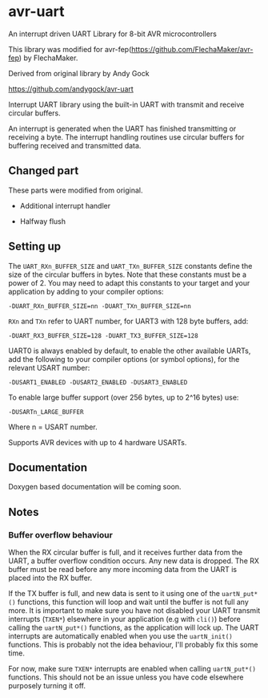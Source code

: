 avr-uart
========

An interrupt driven UART Library for 8-bit AVR microcontrollers

This library was modified for avr-fep(https://github.com/FlechaMaker/avr-fep) by FlechaMaker.

Derived from original library by Andy Gock

https://github.com/andygock/avr-uart

Interrupt UART library using the built-in UART with transmit and receive circular buffers.

An interrupt is generated when the UART has finished transmitting or
receiving a byte. The interrupt handling routines use circular buffers
for buffering received and transmitted data.

## Changed part

These parts were modified from original.

* Additional interrupt handler

* Halfway flush

## Setting up

The `UART_RXn_BUFFER_SIZE` and `UART_TXn_BUFFER_SIZE` constants define
the size of the circular buffers in bytes. Note that these constants must be a power of 2.
You may need to adapt this constants to your target and your application by adding to your
compiler options:

	-DUART_RXn_BUFFER_SIZE=nn -DUART_TXn_BUFFER_SIZE=nn

`RXn` and `TXn` refer to UART number, for UART3 with 128 byte buffers, add:

	-DUART_RX3_BUFFER_SIZE=128 -DUART_TX3_BUFFER_SIZE=128

UART0 is always enabled by default, to enable the other available UARTs, add the following
to your compiler options (or symbol options), for the relevant USART number:

	-DUSART1_ENABLED -DUSART2_ENABLED -DUSART3_ENABLED

To enable large buffer support (over 256 bytes, up to 2^16 bytes) use:

	-DUSARTn_LARGE_BUFFER

Where n = USART number.

Supports AVR devices with up to 4 hardware USARTs.

## Documentation

Doxygen based documentation will be coming soon.

## Notes

### Buffer overflow behaviour

When the RX circular buffer is full, and it receives further data from the UART, a buffer overflow condition occurs. Any new data is dropped. The RX buffer must be read before any more incoming data from the UART is placed into the RX buffer.

If the TX buffer is full, and new data is sent to it using one of the `uartN_put*()` functions, this function will loop and wait until the buffer is not full any more. It is important to make sure you have not disabled your UART transmit interrupts (`TXEN*`) elsewhere in your application (e.g with `cli()`) before calling the `uartN_put*()` functions, as the application will lock up. The UART interrupts are automatically enabled when you use the `uartN_init()` functions. This is probably not the idea behaviour, I'll probably fix this some time.

For now, make sure `TXEN*` interrupts are enabled when calling `uartN_put*()` functions. This should not be an issue unless you have code elsewhere purposely turning it off.
